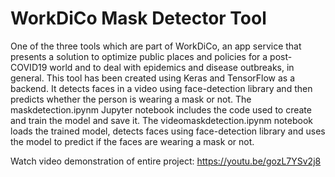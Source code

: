 # WorkDiCo Mask Detector Tool
One of the three tools which are part of WorkDiCo, an app service that presents a solution to optimize public places and policies for a post-COVID19 world and to deal with epidemics and disease outbreaks, in general.
This tool has been created using Keras and TensorFlow as a backend. It detects faces in a video using face-detection library and then predicts whether the person is wearing a mask or not.
The maskdetection.ipynm Jupyter notebook includes the code used to create and train the model and save it. The videomaskdetection.ipynm notebook loads the trained model, detects faces using face-detection library and uses the model to predict if the faces are wearing a mask or not.

Watch video demonstration of entire project: https://youtu.be/gozL7YSv2j8 
